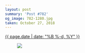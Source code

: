 ```yaml
---
layout: post
summary: 'Post #782'
og_image: 782-1280.jpg
taken: October 27, 2018
---
```


<div class="post">
 <time>
  <a href="/782">
   {{ page.date | date: "%B %-d, %Y" }}
  </a>
 </time>
 <a href="/782">
  <figure data-taken="10/27/2018">
   <img sizes="(min-width: 700px) 50vw, calc(100vw - 2rem)" src="{{ site.assets_url }}/782-640.jpg" srcset="{{ site.assets_url }}/782-320.jpg 320w, {{ site.assets_url }}/782-640.jpg 640w, {{ site.assets_url }}/782-960.jpg 960w, {{ site.assets_url }}/782-1280.jpg 1280w"/>
  </figure>
 </a>
</div>
